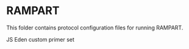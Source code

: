 # RAMPART

This folder contains protocol configuration files for running RAMPART.

JS Eden custom primer set
